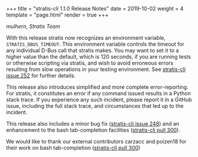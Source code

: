 +++
title = "stratis-cli 1.1.0 Release Notes"
date = 2019-10-02
weight = 4
template = "page.html"
render = true
+++

*mulhern, Stratis Team*

<!-- more -->

With this release stratis now recognizes an environment variable,
`STRATIS_DBUS_TIMEOUT`. This environment variable controls the timeout for
any individual D-Bus call that stratis makes. You may want to set it to a
higher value than the default, which is 120 seconds, if you are running
tests or otherwise scripting via stratis, and wish to avoid erroneous errors
resulting from slow operations in your testing environment. See
[stratis-cli issue 252] for further details.

This release also introduces simplified and more complete error-reporting.
For stratis, it constitutes an error if any command issued results in a
Python stack trace. If you experience any such incident, please
report it in a GitHub issue, including the full stack trace, and
circumstances that led up to the incident.

This release also includes a minor bug fix ([stratis-cli issue 248]) and an
enhancement to the bash tab-completion facilities ([stratis-cli pull 300]).

We would like to thank our external contributors carzacc and poizen18 for
their work on bash tab-completion ([stratis-cli pull 300])

[stratis-cli issue 248]: https://github.com/stratis-storage/stratis-cli/issues/248
[stratis-cli issue 252]: https://github.com/stratis-storage/stratis-cli/issues/252
[stratis-cli pull 300]: https://github.com/stratis-storage/stratis-cli/pull/300
